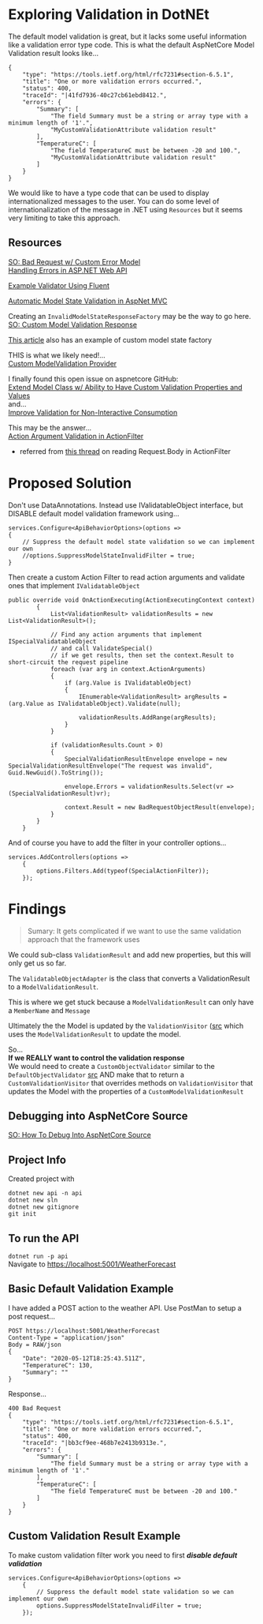 # Exploring Validation in DotNEt

The default model validation is great, but it lacks some useful information like a validation error type code.
This is what the default AspNetCore Model Validation result looks like...
```
{
    "type": "https://tools.ietf.org/html/rfc7231#section-6.5.1",
    "title": "One or more validation errors occurred.",
    "status": 400,
    "traceId": "|41fd7936-40c27cb61ebd8412.",
    "errors": {
        "Summary": [
            "The field Summary must be a string or array type with a minimum length of '1'.",
            "MyCustomValidationAttribute validation result"
        ],
        "TemperatureC": [
            "The field TemperatureC must be between -20 and 100.",
            "MyCustomValidationAttribute validation result"
        ]
    }
}
```
We would like to have a type code that can be used to display internationalized messages to the user.  You can do some level of internationalization of the message in .NET using `Resources` but it seems very limiting to take this approach.

## Resources
[SO: Bad Request w/ Custom Error Model](https://stackoverflow.com/questions/27439100/web-api-2-badrequest-with-custom-error-model)  
[Handling Errors in ASP.NET Web API](https://www.devtrends.co.uk/blog/handling-errors-in-asp.net-core-web-api)  

[Example Validator Using Fluent](https://www.carlrippon.com/fluentvalidation-in-an-asp-net-core-web-api/)

[Automatic Model State Validation in AspNet MVC](https://ben.onfabrik.com/blog/automatic-modelstate-validation-in-aspnet-mvc)

Creating an `InvalidModelStateResponseFactory` may be the way to go here.
[SO: Custom Model Validation Response](https://stackoverflow.com/questions/51145243/how-do-i-customize-asp-net-core-model-binding-errors)

[This article](https://www.strathweb.com/2018/02/exploring-the-apicontrollerattribute-and-its-features-for-asp-net-core-mvc-2-1/) also has an example of custom model state factory

THIS is what we likely need!...  
[Custom ModelValidation Provider](http://prideparrot.com/blog/archive/2012/9/creating_custom_modelvalidatorprovider)

I finally found this open issue on aspnetcore GitHub:  
[Extend Model Class w/ Ability to Have Custom Validation Properties and Values](https://github.com/dotnet/aspnetcore/issues/6661)  
and...  
[Improve Validation for Non-Interactive Consumption](https://github.com/dotnet/aspnetcore/issues/4840)  

This may be the answer...  
[Action Argument Validation in ActionFilter](https://damienbod.com/2016/09/09/asp-net-core-action-arguments-validation-using-an-actionfilter/)  
- referred from [this thread](https://github.com/aspnet/Mvc/issues/5260) on reading Request.Body in ActionFilter

# Proposed Solution
Don't use DataAnnotations.  Instead use IValidatableObject interface, but DISABLE default model validation framework using...
```
services.Configure<ApiBehaviorOptions>(options =>
{
    // Suppress the default model state validation so we can implement our own
    //options.SuppressModelStateInvalidFilter = true;
}
```

Then create a custom Action Filter to read action arguments and validate ones that implement `IValidatableObject`
```
public override void OnActionExecuting(ActionExecutingContext context)
        {
            List<ValidationResult> validationResults = new List<ValidationResult>();

            // Find any action arguments that implement ISpecialValidatableObject
            // and call ValidateSpecial()
            // if we get results, then set the context.Result to short-circuit the request pipeline
            foreach (var arg in context.ActionArguments)
            {
                if (arg.Value is IValidatableObject)
                {
                    IEnumerable<ValidationResult> argResults = (arg.Value as IValidatableObject).Validate(null);

                    validationResults.AddRange(argResults);
                }
            }

            if (validationResults.Count > 0)
            {
                SpecialValidationResultEnvelope envelope = new SpecialValidationResultEnvelope("The request was invalid", Guid.NewGuid().ToString());

                envelope.Errors = validationResults.Select(vr => (SpecialValidationResult)vr);

                context.Result = new BadRequestObjectResult(envelope);
            }
        }
    }
```

And of course you have to add the filter in your controller options...  
```
services.AddControllers(options =>
    {
        options.Filters.Add(typeof(SpecialActionFilter));
    });
```

# Findings
> Sumary: It gets complicated if we want to use the same validation approach that the framework uses 

We could sub-class `ValidationResult` and add new properties, but this will only get us so far.

The `ValidatableObjectAdapter` is the class that converts a ValidationResult to a `ModelValidationResult`.

This is where we get stuck because a `ModelValidationResult` can only have a `MemberName` and `Message`

Ultimately the the Model is updated by the `ValidationVisitor` ([src](https://github.com/dotnet/aspnetcore/blob/902e735b27dea536ad868d13aa74d0e12017fa0f/src/Mvc/Mvc.Core/src/ModelBinding/Validation/ValidationVisitor.cs#L185) which uses the `ModelValidationResult` to update the model.

So...  
**If we REALLY want to control the validation response**  
We would need to create a `CustomObjectValidator` similar to the `DefaultObjectValidator` [src](https://github.com/dotnet/aspnetcore/blob/2d33c321876294cf23ec3e268b4e3db754db350d/src/Mvc/Mvc.Core/src/ModelBinding/Validation/DefaultObjectValidator.cs)
AND make that to return a `CustomValidationVisitor` that overrides methods on `ValidationVisitor` that updates the Model with the properties of a `CustomModelValidationResult` 

## Debugging into AspNetCore Source
[SO: How To Debug Into AspNetCore Source](https://stackoverflow.com/questions/55626888/debug-net-core-source-visual-studio-2019)

## Project Info
Created project with

```
dotnet new api -n api
dotnet new sln
dotnet new gitignore
git init
```

## To run the API

`dotnet run -p api`  
Navigate to [https://localhost:5001/WeatherForecast](https://localhost:5001/WeatherForecast)

## Basic Default Validation Example

I have added a POST action to the weather API. Use PostMan to setup a post request...

```
POST https://localhost:5001/WeatherForecast
Content-Type = "application/json"
Body = RAW/json
{
	"Date": "2020-05-12T18:25:43.511Z",
	"TemperatureC": 130,
	"Summary": ""
}
```

Response...

```
400 Bad Request
{
    "type": "https://tools.ietf.org/html/rfc7231#section-6.5.1",
    "title": "One or more validation errors occurred.",
    "status": 400,
    "traceId": "|bb3cf9ee-468b7e2413b9313e.",
    "errors": {
        "Summary": [
            "The field Summary must be a string or array type with a minimum length of '1'."
        ],
        "TemperatureC": [
            "The field TemperatureC must be between -20 and 100."
        ]
    }
}
```

## Custom Validation Result Example

To make custom validation filter work you need to first **_disable default validation_**
```
services.Configure<ApiBehaviorOptions>(options =>
    {
        // Suppress the default model state validation so we can implement our own
        options.SuppressModelStateInvalidFilter = true;
    });
```




